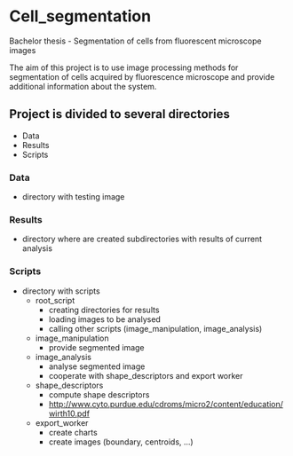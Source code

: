 # Cell_segmentation
Bachelor thesis - Segmentation of cells from fluorescent microscope images

The aim of this project is to use image processing methods for segmentation of cells acquired by fluorescence microscope and provide additional information about the system.

## Project is divided to several directories
- Data
- Results
- Scripts

### Data
- directory with testing image

### Results
- directory where are created subdirectories with results of current analysis

### Scripts
- directory with scripts
  - root_script
      + creating directories for results
      + loading images to be analysed
      + calling other scripts (image_manipulation, image_analysis)
  - image_manipulation
      + provide segmented image
  - image_analysis
      + analyse segmented image
      + cooperate with shape_descriptors and export worker
  - shape_descriptors
      + compute shape descriptors
      + http://www.cyto.purdue.edu/cdroms/micro2/content/education/wirth10.pdf
  - export_worker
      + create charts
      + create images (boundary, centroids, ...)
